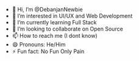 - 👋 Hi, I’m @DebanjanNewbie
- 👀 I’m interested in UI/UX and Web Development
- 🌱 I’m currently learning Full Stack
- 💞️ I’m looking to collaborate on Open Source 
- 📫 How to reach me (I dont know)
- 😄 Pronouns: He/Him
- ⚡ Fun fact: No Fun Only Pain

<!---
DebanjanNewbie/DebanjanNewbie is a ✨ special ✨ repository because its `README.md` (this file) appears on your GitHub profile.
You can click the Preview link to take a look at your changes.
--->
